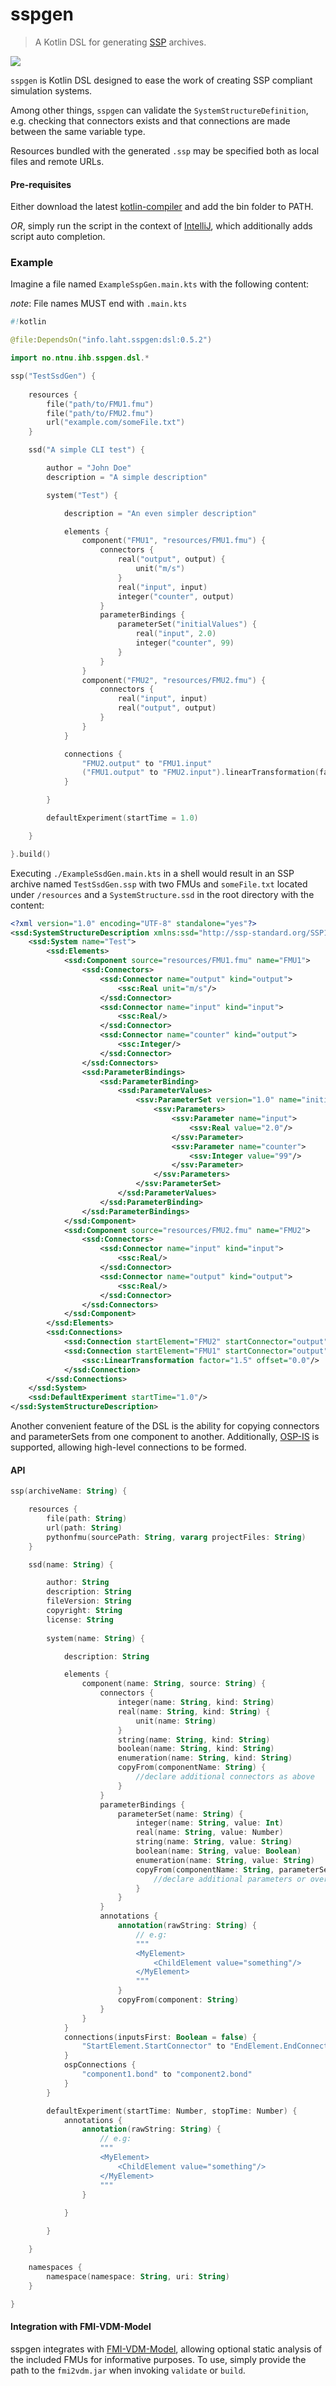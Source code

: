 # sspgen
> A Kotlin DSL for generating [SSP](https://ssp-standard.org/) archives.

![](logo.png)


`sspgen` is Kotlin DSL designed to ease the work of creating SSP compliant simulation systems. 

Among other things, `sspgen` can validate the `SystemStructureDefinition`, 
e.g. checking that connectors exists and that connections are made between the same variable type.

Resources bundled with the generated `.ssp` may be specified both as local files and remote URLs.


#### Pre-requisites

Either download the latest [kotlin-compiler](https://github.com/JetBrains/kotlin/releases) and add the bin folder to PATH.

_OR_, simply run the script in the context of [IntelliJ](https://www.jetbrains.com/idea/), which additionally adds script auto completion.


### Example

Imagine a file named `ExampleSspGen.main.kts` with the following content:

_note_: File names MUST end with `.main.kts`

```kotlin
#!kotlin

@file:DependsOn("info.laht.sspgen:dsl:0.5.2")

import no.ntnu.ihb.sspgen.dsl.*

ssp("TestSsdGen") {
    
    resources {
        file("path/to/FMU1.fmu")
        file("path/to/FMU2.fmu")
        url("example.com/someFile.txt")
    }

    ssd("A simple CLI test") {

        author = "John Doe"
        description = "A simple description"

        system("Test") {

            description = "An even simpler description"

            elements {
                component("FMU1", "resources/FMU1.fmu") {
                    connectors {
                        real("output", output) {
                            unit("m/s")
                        }
                        real("input", input)
                        integer("counter", output)
                    }
                    parameterBindings {
                        parameterSet("initialValues") {
                            real("input", 2.0)
                            integer("counter", 99)
                        }
                    }
                }
                component("FMU2", "resources/FMU2.fmu") {
                    connectors {
                        real("input", input)
                        real("output", output)
                    }
                }
            }

            connections {
                "FMU2.output" to "FMU1.input"
                ("FMU1.output" to "FMU2.input").linearTransformation(factor = 1.5)
            }

        }

        defaultExperiment(startTime = 1.0)

    }

}.build()

```

Executing `./ExampleSsdGen.main.kts` in a shell would result
in an SSP archive named `TestSsdGen.ssp` with two FMUs and `someFile.txt` located 
under `/resources` and a `SystemStructure.ssd` in the root directory with the content:

```xml
<?xml version="1.0" encoding="UTF-8" standalone="yes"?>
<ssd:SystemStructureDescription xmlns:ssd="http://ssp-standard.org/SSP1/SystemStructureDescription" xmlns:ssc="http://ssp-standard.org/SSP1/SystemStructureCommon" xmlns:ssb="http://ssp-standard.org/SSP1/SystemStructureSignalDictionary" version="1.0" name="A simple CLI test" description="A simple description" author="John Doe" generationTool="sspgen">
    <ssd:System name="Test">
        <ssd:Elements>
            <ssd:Component source="resources/FMU1.fmu" name="FMU1">
                <ssd:Connectors>
                    <ssd:Connector name="output" kind="output">
                        <ssc:Real unit="m/s"/>
                    </ssd:Connector>
                    <ssd:Connector name="input" kind="input">
                        <ssc:Real/>
                    </ssd:Connector>
                    <ssd:Connector name="counter" kind="output">
                        <ssc:Integer/>
                    </ssd:Connector>
                </ssd:Connectors>
                <ssd:ParameterBindings>
                    <ssd:ParameterBinding>
                        <ssd:ParameterValues>
                            <ssv:ParameterSet version="1.0" name="initialValues">
                                <ssv:Parameters>
                                    <ssv:Parameter name="input">
                                        <ssv:Real value="2.0"/>
                                    </ssv:Parameter>
                                    <ssv:Parameter name="counter">
                                        <ssv:Integer value="99"/>
                                    </ssv:Parameter>
                                </ssv:Parameters>
                            </ssv:ParameterSet>
                        </ssd:ParameterValues>
                    </ssd:ParameterBinding>
                </ssd:ParameterBindings>
            </ssd:Component>
            <ssd:Component source="resources/FMU2.fmu" name="FMU2">
                <ssd:Connectors>
                    <ssd:Connector name="input" kind="input">
                        <ssc:Real/>
                    </ssd:Connector>
                    <ssd:Connector name="output" kind="output">
                        <ssc:Real/>
                    </ssd:Connector>
                </ssd:Connectors>
            </ssd:Component>
        </ssd:Elements>
        <ssd:Connections>
            <ssd:Connection startElement="FMU2" startConnector="output" endElement="FMU1" endConnector="input"/>
            <ssd:Connection startElement="FMU1" startConnector="output" endElement="FMU2" endConnector="input">
                <ssc:LinearTransformation factor="1.5" offset="0.0"/>
            </ssd:Connection>
        </ssd:Connections>
    </ssd:System>
    <ssd:DefaultExperiment startTime="1.0"/>
</ssd:SystemStructureDescription>

```

Another convenient feature of the DSL is the ability for copying connectors and parameterSets from one component to
another. Additionally, [OSP-IS](https://opensimulationplatform.com/specification/) is supported, allowing high-level
connections to be formed.


#### API

```kotlin 
ssp(archiveName: String) {

    resources {
        file(path: String)
        url(path: String)
        pythonfmu(sourcePath: String, vararg projectFiles: String)
    }

    ssd(name: String) {

        author: String
        description: String
        fileVersion: String
        copyright: String
        license: String
        
        system(name: String) {

            description: String

            elements {
                component(name: String, source: String) {
                    connectors {
                        integer(name: String, kind: String)
                        real(name: String, kind: String) {
                            unit(name: String)
                        }
                        string(name: String, kind: String)
                        boolean(name: String, kind: String)
                        enumeration(name: String, kind: String)
                        copyFrom(componentName: String) {
                            //declare additional connectors as above
                        }       
                    }
                    parameterBindings {
                        parameterSet(name: String) {
                            integer(name: String, value: Int)
                            real(name: String, value: Number)
                            string(name: String, value: String)
                            boolean(name: String, value: Boolean)
                            enumeration(name: String, value: String)
                            copyFrom(componentName: String, parameterSetName: String) {
                                //declare additional parameters or override existing ones
                            }       
                        }
                    }              
                    annotations {
                        annotation(rawString: String) {
                            // e.g: 
                            """
                            <MyElement>
                                <ChildElement value="something"/>
                            </MyElement>
                            """
                        }
                        copyFrom(component: String)       
                    }
                }
            }
            connections(inputsFirst: Boolean = false) {
                "StartElement.StartConnector" to "EndElement.EndConnector" //inputsFirst=true swaps this
            }
            ospConnections {
                "component1.bond" to "component2.bond"
            }      
        }

        defaultExperiment(startTime: Number, stopTime: Number) {       
            annotations {
                annotation(rawString: String) {
                    // e.g: 
                    """
                    <MyElement>
                        <ChildElement value="something"/>
                    </MyElement>
                    """
                }   
    
            }

        }

    }

    namespaces {
        namespace(namespace: String, uri: String)
    }

}

```

#### Integration with FMI-VDM-Model

sspgen integrates with [FMI-VDM-Model](https://github.com/INTO-CPS-Association/FMI-VDM-Model), allowing optional static
analysis of the included FMUs for informative purposes. To use, simply provide the path to the `fmi2vdm.jar` when
invoking `validate` or `build`.

